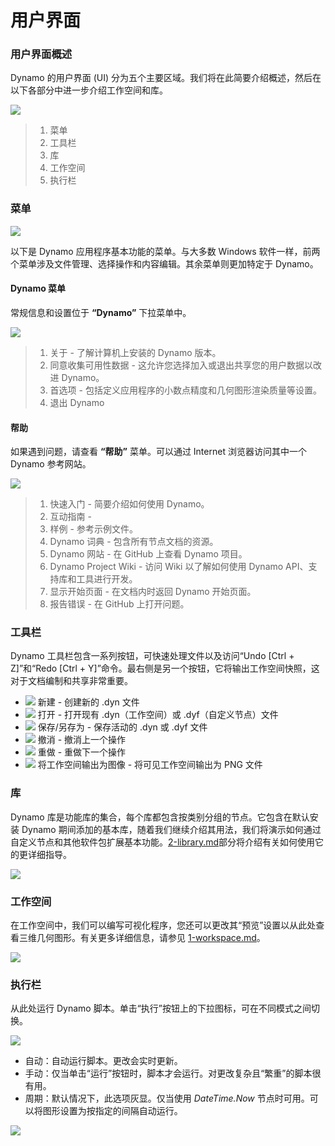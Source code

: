 # 用户界面

### 用户界面概述

Dynamo 的用户界面 (UI) 分为五个主要区域。我们将在此简要介绍概述，然后在以下各部分中进一步介绍工作空间和库。

![](images/userinterface-ui.jpg)

> 1. 菜单
> 2. 工具栏
> 3. 库
> 4. 工作空间
> 5. 执行栏

### 菜单

![](<../.gitbook/assets/userinterface-menu(1) (1).jpg>)

以下是 Dynamo 应用程序基本功能的菜单。与大多数 Windows 软件一样，前两个菜单涉及文件管理、选择操作和内容编辑。其余菜单则更加特定于 Dynamo。

#### Dynamo 菜单

常规信息和设置位于 **“Dynamo”** 下拉菜单中。

![](images/userinterface-dynamomenu.jpg)

> 1. 关于 - 了解计算机上安装的 Dynamo 版本。
> 2. 同意收集可用性数据 - 这允许您选择加入或退出共享您的用户数据以改进 Dynamo。
> 3. 首选项 - 包括定义应用程序的小数点精度和几何图形渲染质量等设置。
> 4. 退出 Dynamo

#### 帮助

如果遇到问题，请查看 **“帮助”** 菜单。可以通过 Internet 浏览器访问其中一个 Dynamo 参考网站。

![](images/userinterface-helpmenu.jpg)

> 1. 快速入门 - 简要介绍如何使用 Dynamo。
> 2. 互动指南 -
> 3. 样例 - 参考示例文件。
> 4. Dynamo 词典 - 包含所有节点文档的资源。
> 5. Dynamo 网站 - 在 GitHub 上查看 Dynamo 项目。
> 6. Dynamo Project Wiki - 访问 Wiki 以了解如何使用 Dynamo API、支持库和工具进行开发。
> 7. 显示开始页面 - 在文档内时返回 Dynamo 开始页面。
> 8. 报告错误 - 在 GitHub 上打开问题。

### 工具栏

Dynamo 工具栏包含一系列按钮，可快速处理文件以及访问“Undo \[Ctrl + Z]”和“Redo \[Ctrl + Y]”命令。最右侧是另一个按钮，它将输出工作空间快照，这对于文档编制和共享非常重要。

* ![](images/userinterface-newfile.jpg) 新建 - 创建新的 .dyn 文件
* ![](<images/userinterface-open(1) (1) (1).jpg>) 打开 - 打开现有 .dyn（工作空间）或 .dyf（自定义节点）文件
* ![](images/userinterface-save.jpg) 保存/另存为 - 保存活动的 .dyn 或 .dyf 文件
* ![](images/userinterface-undo.jpg) 撤消 - 撤消上一个操作
* ![](images/userinterface-redo.jpg) 重做 - 重做下一个操作
* ![](images/userinterface-screenshot.jpg) 将工作空间输出为图像 - 将可见工作空间输出为 PNG 文件

### 库

Dynamo 库是功能库的集合，每个库都包含按类别分组的节点。它包含在默认安装 Dynamo 期间添加的基本库，随着我们继续介绍其用法，我们将演示如何通过自定义节点和其他软件包扩展基本功能。[2-library.md](2-library.md)部分将介绍有关如何使用它的更详细指导。

![](images/userinterface-library.jpg)

### 工作空间

在工作空间中，我们可以编写可视化程序，您还可以更改其“预览”设置以从此处查看三维几何图形。有关更多详细信息，请参见 [1-workspace.md](1-workspace.md)。

![](images/userinterface-workspace.gif)

### 执行栏

从此处运行 Dynamo 脚本。单击“执行”按钮上的下拉图标，可在不同模式之间切换。

![](images/userinterface-executionbar.gif)

* 自动：自动运行脚本。更改会实时更新。
* 手动：仅当单击“运行”按钮时，脚本才会运行。对更改复杂且“繁重”的脚本很有用。
* 周期：默认情况下，此选项灰显。仅当使用 _DateTime.Now_ 节点时可用。可以将图形设置为按指定的间隔自动运行。

![](images/userinterface-executionbarDateTimenode.jpg)
